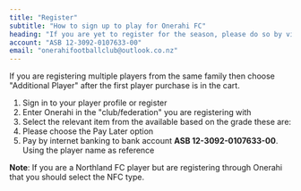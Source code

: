 ```yaml
---
title: "Register"
subtitle: "How to sign up to play for Onerahi FC" 
heading: "If you are yet to register for the season, please do so by visiting Comet"
account: "ASB 12-3092-0107633-00"
email: "onerahifootballclub@outlook.co.nz"
---
```


If you are registering multiple players from the same family then choose "Additional Player" after the first player purchase is in the cart.

1. Sign in to your player profile or register
2. Enter Onerahi in the "club/federation" you are registering with
3. Select the relevant item from the available based on the grade these are:
4. Please choose the Pay Later option
5. Pay by internet banking to bank account **ASB 12-3092-0107633-00**. Using the player name as reference 

**Note**: If you are a Northland FC player but are registering through Onerahi that you should select the NFC type. 